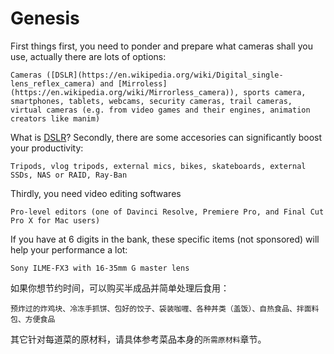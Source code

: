 # Genesis

First things first, you need to ponder and prepare what cameras shall you use, actually there are lots of options:

```text
Cameras ([DSLR](https://en.wikipedia.org/wiki/Digital_single-lens_reflex_camera) and [Mirroless](https://en.wikipedia.org/wiki/Mirrorless_camera)), sports camera, smartphones, tablets, webcams, security cameras, trail cameras, virtual cameras (e.g. from video games and their engines, animation creators like manim)
```
What is [DSLR](https://en.wikipedia.org/wiki/Digital_single-lens_reflex_camera)?
Secondly, there are some accesories can significantly boost your productivity:

```text
Tripods, vlog tripods, external mics, bikes, skateboards, external SSDs, NAS or RAID, Ray-Ban
```

Thirdly, you need video editing softwares

```text
Pro-level editors (one of Davinci Resolve, Premiere Pro, and Final Cut Pro X for Mac users)
```

If you have at 6 digits in the bank, these specific items (not sponsored) will help your performance a lot:
```text
Sony ILME-FX3 with 16-35mm G master lens
```

如果你想节约时间，可以购买半成品并简单处理后食用：

```text
预炸过的炸鸡块、冷冻手抓饼、包好的饺子、袋装咖喱、各种丼类（盖饭）、自热食品、拌面料包、方便食品
```

其它针对每道菜的原材料，请具体参考菜品本身的`所需原材料`章节。
